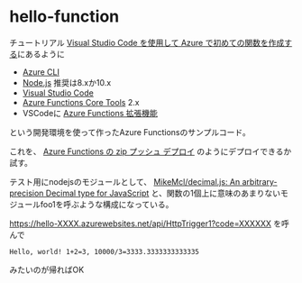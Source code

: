 # hello-function

チュートリアル [Visual Studio Code を使用して Azure で初めての関数を作成する](https://docs.microsoft.com/ja-jp/azure/azure-functions/functions-create-first-function-vs-code)にあるように

- [Azure CLI](https://docs.microsoft.com/ja-jp/cli/azure/install-azure-cli?view=azure-cli-latest)
- [Node.js](https://nodejs.org/) 推奨は8.xか10.x
- [Visual Studio Code](https://code.visualstudio.com/)
- [Azure Functions Core Tools](https://docs.microsoft.com/ja-jp/azure/azure-functions/functions-run-local#v2) 2.x
- VSCodeに [Azure Functions 拡張機能](vscode:extension/ms-azuretools.vscode-azurefunctions)

という開発環境を使って作ったAzure Functionsのサンプルコード。

これを、
[Azure Functions の zip プッシュ デプロイ](https://docs.microsoft.com/ja-jp/azure/azure-functions/deployment-zip-push)
のようにデプロイできるか試す。

テスト用にnodejsのモジュールとして、
[MikeMcl/decimal.js: An arbitrary-precision Decimal type for JavaScript](https://github.com/MikeMcl/decimal.js)
と、関数の1個上に意味のあまりないモジュールfoo1を呼ぶような構成になっている。

https://hello-XXXX.azurewebsites.net/api/HttpTrigger1?code=XXXXXX を呼んで
```
Hello, world! 1+2=3, 10000/3=3333.3333333333335
```
みたいのが帰ればOK